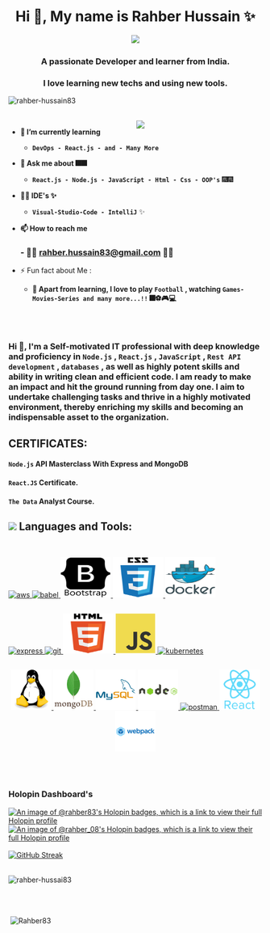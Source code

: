 <h1 align="center">Hi 👋, My name is Rahber Hussain ✨</h1>
<p align="center">
  <a href="https://github.com/DenverCoder1/readme-typing-svg"><img src="https://readme-typing-svg.herokuapp.com?font=Time+New+Roman&color=cyan&size=25&center=true&vCenter=true&width=600&height=100&lines=✨+Full+Stack+Web+Developer..<3+✨"></a>
</p>
<h3 align="center"> A passionate Developer and learner from India. </h3>
<h3 align="center"> I love learning new techs and using new tools. </h3>

<p align="left"> <img src="https://komarev.com/ghpvc/?username=rahber-hussain83&label=Profile%20views&color=0e75b6&style=flat" alt="rahber-hussain83" /> </p><br>
<picture> <img align="right" src="https://github.com/7oSkaaa/7oSkaaa/blob/main/Images/Right_Side.gif?raw=true" width = 250px></picture>

- <strong>🌱 I’m currently learning</strong> <strong>
   -  **`DevOps - React.js - and - Many More`**</strong>

- <strong>💬 Ask me about 🎆🎆</strong> <strong>
   - **`React.js - Node.js - JavaScript - Html - Css - OOP's`**</strong> 🎆🎆

- <strong>🧑‍💻 IDE's ✨</strong> <strong>
   - **`Visual-Studio-Code - IntelliJ`**</strong> ✨

- <strong>📫 How to reach me</strong> <h3> - 📧📧 **rahber.hussain83@gmail.com** 📧📧</h3>

- ⚡ Fun fact about Me :<strong>
   - 🌟 **Apart from learning, I love to play** **`Football`** , watching `Games-Movies-Series and many more...!!` 🎆⚽🎮💻</strong>
<br>
<br>

### Hi 👋, I'm a Self-motivated IT professional with deep knowledge and proficiency in `Node.js` , `React.js` , `JavaScript` , `Rest API development` , `databases` , as well as highly potent skills and ability in writing clean and efficient code. I am ready to make an impact and hit the ground running from day one. I aim to undertake challenging tasks and thrive in a highly motivated environment, thereby enriching my skills and becoming an indispensable asset to the organization.

## CERTIFICATES:
#### `Node.js` API Masterclass With Express and MongoDB
#### `React.JS` Certificate.
#### `The Data` Analyst Course.

## <img src="https://media2.giphy.com/media/QssGEmpkyEOhBCb7e1/giphy.gif?cid=ecf05e47a0n3gi1bfqntqmob8g9aid1oyj2wr3ds3mg700bl&rid=giphy.gif" width ="25"><b> Languages and Tools:</b>
<br>

<div style="display: flex; justify-content: space-between; align-items: center; flex-wrap: wrap;">
<p align="center"> 
  <a href="https://aws.amazon.com" target="_blank" rel="noreferrer"> <img src="https://upload.wikimedia.org/wikipedia/commons/thumb/9/93/Amazon_Web_Services_Logo.svg/800px-Amazon_Web_Services_Logo.svg.png" alt="aws" width="70" height="50"/> </a> 
  <a href="https://babeljs.io/" target="_blank" rel="noreferrer"> <img src="https://d33wubrfki0l68.cloudfront.net/7a197cfe44548cc1a3f581152af70a3051e11671/78df8/img/babel.svg" alt="babel" width="100" height="80"/> 
</a> 
  <a href="https://getbootstrap.com" target="_blank" rel="noreferrer"> <img src="https://raw.githubusercontent.com/devicons/devicon/master/icons/bootstrap/bootstrap-plain-wordmark.svg" alt="bootstrap" width="100" height="80"/> </a> 
<a href="https://www.w3schools.com/css/" target="_blank" rel="noreferrer"> <img src="https://raw.githubusercontent.com/devicons/devicon/master/icons/css3/css3-original-wordmark.svg" alt="css3" width="100" height="80"/> </a> 
<a href="https://www.docker.com/" target="_blank" rel="noreferrer"> <img src="https://raw.githubusercontent.com/devicons/devicon/master/icons/docker/docker-original-wordmark.svg" alt="docker" width="100" height="80"/> </a> 
</p>
</div>
<div style="display: flex; justify-content: space-between; align-items: center; flex-wrap: wrap;">
<p align="center"> 
  <a href="https://expressjs.com" target="_blank" rel="noreferrer"> <img src="https://upload.wikimedia.org/wikipedia/en/7/7e/Express_Clothing_Logo.SVG" alt="express" width="100" height="80"/> </a> 
<a href="https://git-scm.com/" target="_blank" rel="noreferrer"> <img src="https://www.vectorlogo.zone/logos/git-scm/git-scm-icon.svg" alt="git" width="100" height="80"/> </a> 
<a href="https://www.w3.org/html/" target="_blank" rel="noreferrer"> <img src="https://raw.githubusercontent.com/devicons/devicon/master/icons/html5/html5-original-wordmark.svg" alt="html5" width="100" height="80"/> </a>
<a href="https://developer.mozilla.org/en-US/docs/Web/JavaScript" target="_blank" rel="noreferrer"> <img src="https://raw.githubusercontent.com/devicons/devicon/master/icons/javascript/javascript-original.svg" alt="javascript" width="80" height="80"/> </a> 
<a href="https://kubernetes.io" target="_blank" rel="noreferrer"> <img src="https://www.vectorlogo.zone/logos/kubernetes/kubernetes-icon.svg" alt="kubernetes" width="80" height="80"/> </a> 
</p>
</div>
<div style="display: flex; justify-content: space-between; align-items: center; flex-wrap: wrap;">
<p align="center"> 
<a href="https://www.linux.org/" target="_blank" rel="noreferrer"> <img src="https://raw.githubusercontent.com/devicons/devicon/master/icons/linux/linux-original.svg" alt="linux" width="80" height="80"/> </a> 
<a href="https://www.mongodb.com/" target="_blank" rel="noreferrer"> <img src="https://raw.githubusercontent.com/devicons/devicon/master/icons/mongodb/mongodb-original-wordmark.svg" alt="mongodb" width="80" height="80"/> </a> 
<a href="https://www.mysql.com/" target="_blank" rel="noreferrer"> <img src="https://raw.githubusercontent.com/devicons/devicon/master/icons/mysql/mysql-original-wordmark.svg" alt="mysql" width="80" height="80"/> </a> 
<a href="https://nodejs.org" target="_blank" rel="noreferrer"> <img src="https://raw.githubusercontent.com/devicons/devicon/master/icons/nodejs/nodejs-original-wordmark.svg" alt="nodejs" width="80" height="80"/> </a> 
<a href="https://postman.com" target="_blank" rel="noreferrer"> <img src="https://www.vectorlogo.zone/logos/getpostman/getpostman-icon.svg" alt="postman" width="80" height="80"/> </a> 
<a href="https://reactjs.org/" target="_blank" rel="noreferrer"> <img src="https://raw.githubusercontent.com/devicons/devicon/master/icons/react/react-original-wordmark.svg" alt="react" width="80" height="80"/> </a> 
<a href="https://webpack.js.org" target="_blank" rel="noreferrer"> <img src="https://raw.githubusercontent.com/devicons/devicon/d00d0969292a6569d45b06d3f350f463a0107b0d/icons/webpack/webpack-original-wordmark.svg" alt="webpack" width="80" height="80"/> </a> 
</p>
</div>
<br>
<br>

### Holopin Dashboard's  
[![An image of @rahber83's Holopin badges, which is a link to view their full Holopin profile](https://holopin.me/rahber83)](https://holopin.io/@rahber83)
[![An image of @rahber_08's Holopin badges, which is a link to view their full Holopin profile](https://holopin.me/rahber_08)](https://holopin.io/@rahber_08)
<br>
<br>
<a href="https://git.io/streak-stats"><img src="https://github-readme-streak-stats.herokuapp.com?user=Rahber83&theme=vue-dark" alt="GitHub Streak" /></a>
<br>
<br>
<p><img align="center" src="https://github-readme-stats.vercel.app/api/top-langs?username=rahber-hussain83&show_icons=true&theme=dark&title_color=f5f0f0&text_color=efebeb&locale=en&layout=compact" alt="rahber-hussai83" /></p>
<br>
<br>
<p>&nbsp;<img align="center" src="https://github-readme-stats.vercel.app/api?username=Rahber83&show_icons=true&theme=dark&title_color=f3ecec&text_color=ebe5e5&locale=en" alt="Rahber83" /></p>
<br>


